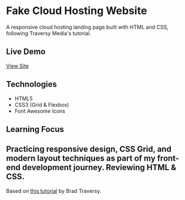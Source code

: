 # Fake Cloud Hosting Website

A responsive cloud hosting landing page built with HTML and CSS, following Traversy Media's tutorial.

## Live Demo
[View Site](https://ahmedelhappy.github.io/cloud-hosting/)

## Technologies
- HTML5
- CSS3 (Grid & Flexbox)
- Font Awesome Icons

## Learning Focus
Practicing responsive design, CSS Grid, and modern layout techniques as part of my front-end development journey.
Reviewing HTML & CSS.
---
Based on [this tutorial](https://www.youtube.com/watch?v=p0bGHP-PXD4) by Brad Traversy.
